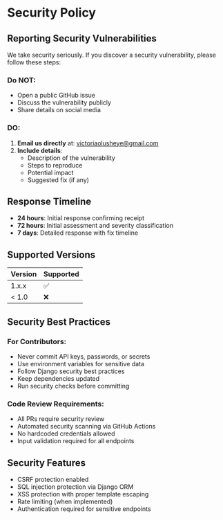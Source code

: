 # Security Policy

## Reporting Security Vulnerabilities

We take security seriously. If you discover a security vulnerability, please follow these steps:

### Do NOT:

- Open a public GitHub issue
- Discuss the vulnerability publicly
- Share details on social media

### DO:

1. **Email us directly** at: [victoriaolusheye@gmail.com](mailto:victoriaolusheye@gmail.com)
2. **Include details**:
   - Description of the vulnerability
   - Steps to reproduce
   - Potential impact
   - Suggested fix (if any)

## Response Timeline

- **24 hours**: Initial response confirming receipt
- **72 hours**: Initial assessment and severity classification
- **7 days**: Detailed response with fix timeline

## Supported Versions

| Version | Supported          |
| ------- | ------------------ |
| 1.x.x   | :white_check_mark: |
| < 1.0   | :x:                |

## Security Best Practices

### For Contributors:

- Never commit API keys, passwords, or secrets
- Use environment variables for sensitive data
- Follow Django security best practices
- Keep dependencies updated
- Run security checks before committing

### Code Review Requirements:

- All PRs require security review
- Automated security scanning via GitHub Actions
- No hardcoded credentials allowed
- Input validation required for all endpoints

## Security Features

- CSRF protection enabled
- SQL injection protection via Django ORM
- XSS protection with proper template escaping
- Rate limiting (when implemented)
- Authentication required for sensitive endpoints
